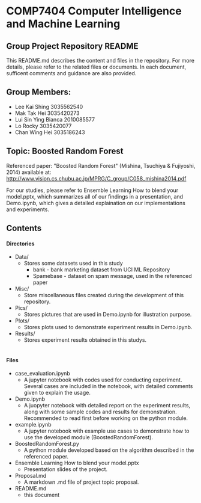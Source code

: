 # COMP7404 Computer Intelligence and Machine Learning

## Group Project Repository README
This README.md describes the content and files in the repository. For more details, please refer to the related files or documents. In each document, sufficent comments and guidance are also provided.

## Group Members:
* Lee Kai Shing 3035562540
* Mak Tak Hei 3035420273
* Lui Sin Ying Bianca 2010085577
* Lo Rocky 3035420077
* Chan Wing Hei 3035186243

## Topic: Boosted Random Forest
Referenced paper: "Boosted Random Forest" (Mishina, Tsuchiya & Fujiyoshi, 2014)
available at: http://www.vision.cs.chubu.ac.jp/MPRG/C_group/C058_mishina2014.pdf

For our studies, please refer to Ensemble Learning How to blend your model.pptx, which summarizes all of our findings in a presentation, and Demo.ipynb, which gives a detailed explaination on our implementations and experiments. 

## Contents
#### Directories
- Data/
    - Stores some datasets used in this study
        - bank - bank marketing dataset from UCI ML Repository
        - Spamebase - dataset on spam message, used in the referenced paper
- Misc/
    - Store miscellaneous files created during the development of this repository.
- Pics/
    - Stores pictures that are used in Demo.ipynb for illustration purpose.
- Plots/
    - Stores plots used to demonstrate experiment results in Demo.ipynb. 
- Results/
    - Stores experiment results obtained in this studys.
<br><br>
#### Files 
- case_evaluation.ipynb
    - A jupyter notebook with codes used for conducting experiment. Several cases are included in the notebook, with detailed comments given to explain the usage.
- Demo.ipynb
    - A juopyter notebook with detailed report on the experiment results, along with some sample codes and results for demonstration. Recommended to read first before working on the python module.
- example.ipynb
    - A jupyter notebook with example use cases to demonstrate how to use the developed module (BoostedRandomForest).
- BoostedRandomForest.py
    - A python module developed based on the algorithm described in the referenced paper.
- Ensemble Learning How to blend your model.pptx
    - Presentation slides of the project.
- Proposal.md
    - A markdown .md file of project topic proposal.
- README.md
    - this document